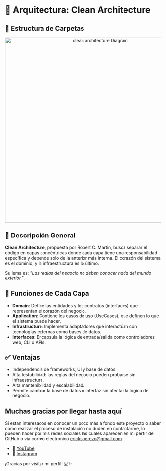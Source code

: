 # 🧼 Arquitectura: Clean Architecture

## 📁 Estructura de Carpetas

<div align="center">
  <img src="https://github.com/user-attachments/assets/47dd8b24-5351-4c46-aa6c-f9998c5e902b" alt="clean architecture Diagram" width="600">
</div>

## 🧠 Descripción General

**Clean Architecture**, propuesta por Robert C. Martin, busca separar el código en capas concéntricas donde cada capa tiene una responsabilidad específica y depende solo de la anterior más interna. El corazón del sistema es el dominio, y la infraestructura es lo último.

Su lema es: _"Las reglas del negocio no deben conocer nada del mundo exterior."_.

## 🧩 Funciones de Cada Capa

- **Domain**: Define las entidades y los contratos (interfaces) que representan el corazón del negocio.
- **Application**: Contiene los casos de uso (UseCases), que definen lo que el sistema puede hacer.
- **Infrastructure**: Implementa adaptadores que interactúan con tecnologías externas como bases de datos.
- **Interfaces**: Encapsula la lógica de entrada/salida como controladores web, CLI o APIs.

## ✅ Ventajas

- Independencia de frameworks, UI y base de datos.
- Alta testabilidad: las reglas del negocio pueden probarse sin infraestructura.
- Alta mantenibilidad y escalabilidad.
- Permite cambiar la base de datos o interfaz sin afectar la lógica de negocio.


## Muchas gracias por llegar hasta aquí
Si estan interesados en conocer un poco más a fondo este proyecto o saber como realizar el proceso de instalación no duden en contactarme, lo pueden hacer por mis redes sociales las cuales aparecen en mi perfir de GitHub o via correo electronico ericksperezc@gmail.com

- 🎥 [YouTube](https://www.youtube.com/@ErickPerez_8)
- 📸 [Instagram](https://www.instagram.com/erickperez_8/)

¡Gracias por visitar mi perfil! 💻✨
